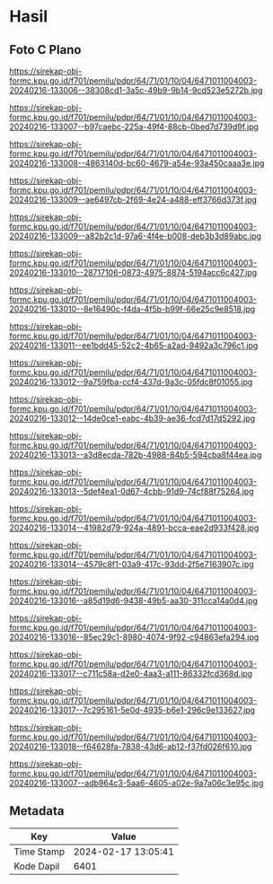 # Hasil

## Foto C Plano

https://sirekap-obj-formc.kpu.go.id/f701/pemilu/pdpr/64/71/01/10/04/6471011004003-20240216-133006--38308cd1-3a5c-49b9-9b14-9cd523e5272b.jpg

https://sirekap-obj-formc.kpu.go.id/f701/pemilu/pdpr/64/71/01/10/04/6471011004003-20240216-133007--b97caebc-225a-49f4-88cb-0bed7d739d9f.jpg

https://sirekap-obj-formc.kpu.go.id/f701/pemilu/pdpr/64/71/01/10/04/6471011004003-20240216-133008--4863140d-bc60-4679-a54e-93a450caaa3e.jpg

https://sirekap-obj-formc.kpu.go.id/f701/pemilu/pdpr/64/71/01/10/04/6471011004003-20240216-133009--ae6497cb-2f69-4e24-a488-eff3766d373f.jpg

https://sirekap-obj-formc.kpu.go.id/f701/pemilu/pdpr/64/71/01/10/04/6471011004003-20240216-133009--a82b2c1d-97a6-4f4e-b008-deb3b3d89abc.jpg

https://sirekap-obj-formc.kpu.go.id/f701/pemilu/pdpr/64/71/01/10/04/6471011004003-20240216-133010--28717106-0873-4975-8874-5194acc6c427.jpg

https://sirekap-obj-formc.kpu.go.id/f701/pemilu/pdpr/64/71/01/10/04/6471011004003-20240216-133010--8e16490c-f4da-4f5b-b99f-66e25c9e8518.jpg

https://sirekap-obj-formc.kpu.go.id/f701/pemilu/pdpr/64/71/01/10/04/6471011004003-20240216-133011--ee1bdd45-52c2-4b65-a2ad-9492a3c796c1.jpg

https://sirekap-obj-formc.kpu.go.id/f701/pemilu/pdpr/64/71/01/10/04/6471011004003-20240216-133012--9a759fba-ccf4-437d-9a3c-05fdc8f01055.jpg

https://sirekap-obj-formc.kpu.go.id/f701/pemilu/pdpr/64/71/01/10/04/6471011004003-20240216-133012--14de0ce1-eabc-4b39-ae36-fcd7d17d5292.jpg

https://sirekap-obj-formc.kpu.go.id/f701/pemilu/pdpr/64/71/01/10/04/6471011004003-20240216-133013--a3d8ecda-782b-4988-84b5-594cba8f44ea.jpg

https://sirekap-obj-formc.kpu.go.id/f701/pemilu/pdpr/64/71/01/10/04/6471011004003-20240216-133013--5def4ea1-0d67-4cbb-91d9-74cf88f75264.jpg

https://sirekap-obj-formc.kpu.go.id/f701/pemilu/pdpr/64/71/01/10/04/6471011004003-20240216-133014--41982d79-924a-4891-bcca-eae2d933f428.jpg

https://sirekap-obj-formc.kpu.go.id/f701/pemilu/pdpr/64/71/01/10/04/6471011004003-20240216-133014--4579c8f1-03a9-417c-93dd-2f5e7163907c.jpg

https://sirekap-obj-formc.kpu.go.id/f701/pemilu/pdpr/64/71/01/10/04/6471011004003-20240216-133016--a85d19d6-9438-49b5-aa30-311cca14a0d4.jpg

https://sirekap-obj-formc.kpu.go.id/f701/pemilu/pdpr/64/71/01/10/04/6471011004003-20240216-133016--85ec29c1-8980-4074-9f92-c94863efa294.jpg

https://sirekap-obj-formc.kpu.go.id/f701/pemilu/pdpr/64/71/01/10/04/6471011004003-20240216-133017--c711c58a-d2e0-4aa3-a111-86332fcd368d.jpg

https://sirekap-obj-formc.kpu.go.id/f701/pemilu/pdpr/64/71/01/10/04/6471011004003-20240216-133017--7c295161-5e0d-4935-b6e1-296c9e133627.jpg

https://sirekap-obj-formc.kpu.go.id/f701/pemilu/pdpr/64/71/01/10/04/6471011004003-20240216-133018--f64628fa-7838-43d6-ab12-f37fd026f610.jpg

https://sirekap-obj-formc.kpu.go.id/f701/pemilu/pdpr/64/71/01/10/04/6471011004003-20240216-133007--adb964c3-5aa6-4605-a02e-9a7a06c3e95c.jpg


## Metadata

| Key        | Value               |
| ---------- | ------------------- |
| Time Stamp | 2024-02-17 13:05:41 |
| Kode Dapil | 6401                |



